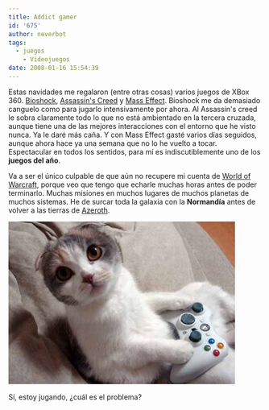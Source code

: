 ```yaml
---
title: Addict gamer
id: '675'
author: neverbot
tags:
  - juegos
    - Videojuegos
date: 2008-01-16 15:54:39
---
```


Estas navidades me regalaron (entre otras cosas) varios juegos de XBox 360. [Bioshock](http://en.wikipedia.org/wiki/Bioshock), [Assassin's Creed](http://en.wikipedia.org/wiki/Assassin's_Creed) y [Mass Effect](http://en.wikipedia.org/wiki/Mass_effect). Bioshock me da demasiado canguelo como para jugarlo intensivamente por ahora. Al Assassin's creed le sobra claramente todo lo que no está ambientado en la tercera cruzada, aunque tiene una de las mejores interacciones con el entorno que he visto nunca. Ya le daré más caña. Y con Mass Effect gasté varios días seguidos, aunque ahora hace ya una semana que no lo he vuelto a tocar. Espectacular en todos los sentidos, para mí es indiscutiblemente uno de los **juegos del año**.

Va a ser el único culpable de que aún no recupere mi cuenta de [World of Warcraft](http://en.wikipedia.org/wiki/World_of_warcraft), porque veo que tengo que echarle muchas horas antes de poder terminarlo. Muchas misiones en muchos lugares de muchos planetas de muchos sistemas. He de surcar toda la galaxia con la **Normandía** antes de volver a las tierras de [Azeroth](http://en.wikipedia.org/wiki/Azeroth_%28world%29#Geography).

![Zoy er gatoh... con botah](./addict-gamer/gato-xbox.jpg "Zoy er gatoh... con botah")

Sí, estoy jugando, ¿cuál es el problema?
